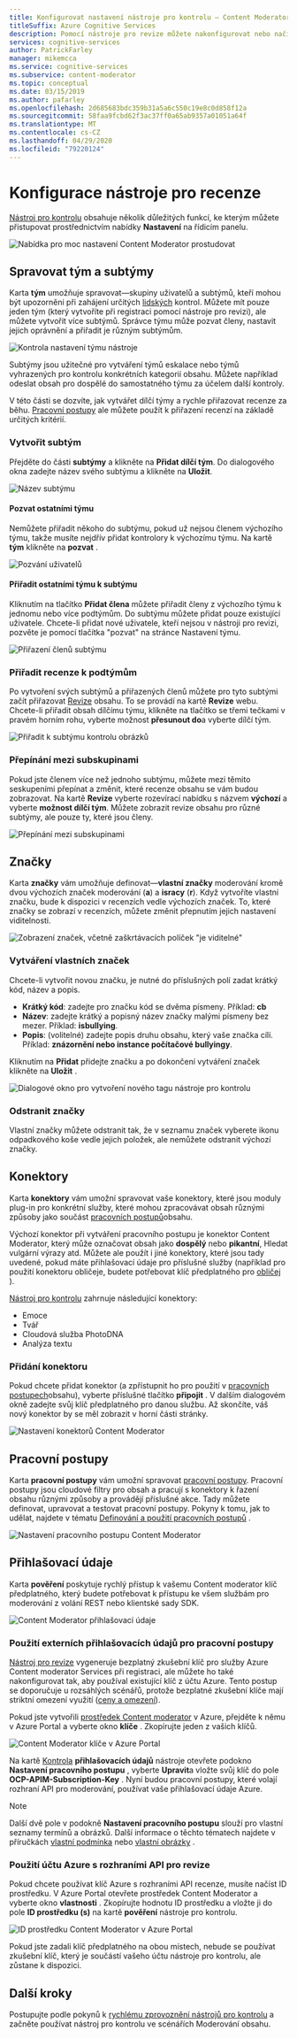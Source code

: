 ```yaml
---
title: Konfigurovat nastavení nástroje pro kontrolu – Content Moderator
titleSuffix: Azure Cognitive Services
description: Pomocí nástroje pro revize můžete nakonfigurovat nebo načíst svůj tým, značky, konektory, pracovní postupy a přihlašovací údaje pro Content Moderator.
services: cognitive-services
author: PatrickFarley
manager: mikemcca
ms.service: cognitive-services
ms.subservice: content-moderator
ms.topic: conceptual
ms.date: 03/15/2019
ms.author: pafarley
ms.openlocfilehash: 2d685683bdc359b31a5a6c550c19e8c0d858f12a
ms.sourcegitcommit: 58faa9fcbd62f3ac37ff0a65ab9357a01051a64f
ms.translationtype: MT
ms.contentlocale: cs-CZ
ms.lasthandoff: 04/29/2020
ms.locfileid: "79220124"
---
```

# <a name="configure-the-review-tool"></a>Konfigurace nástroje pro recenze

[Nástroj pro kontrolu](https://contentmoderator.cognitive.microsoft.com) obsahuje několik důležitých funkcí, ke kterým můžete přistupovat prostřednictvím nabídky **Nastavení** na řídicím panelu.

![Nabídka pro moc nastavení Content Moderator prostudovat](images/settings-1.png)

## <a name="manage-team-and-subteams"></a>Spravovat tým a subtýmy

Karta **tým** umožňuje spravovat&mdash;skupiny uživatelů a subtýmů, kteří mohou být upozorněni při zahájení určitých [lidských](../review-api.md#reviews) kontrol. Můžete mít pouze jeden tým (který vytvoříte při registraci pomocí nástroje pro revizi), ale můžete vytvořit více subtýmů. Správce týmu může pozvat členy, nastavit jejich oprávnění a přiřadit je různým subtýmům.

![Kontrola nastavení týmu nástroje](images/settings-2-team.png)

Subtýmy jsou užitečné pro vytváření týmů eskalace nebo týmů vyhrazených pro kontrolu konkrétních kategorií obsahu. Můžete například odeslat obsah pro dospělé do samostatného týmu za účelem další kontroly.

V této části se dozvíte, jak vytvářet dílčí týmy a rychle přiřazovat recenze za běhu. [Pracovní postupy](workflows.md) ale můžete použít k přiřazení recenzí na základě určitých kritérií.

### <a name="create-a-subteam"></a>Vytvořit subtým

Přejděte do části **subtýmy** a klikněte na **Přidat dílčí tým**. Do dialogového okna zadejte název svého subtýmu a klikněte na **Uložit**.

![Název subtýmu](images/1-Teams-2.PNG)

#### <a name="invite-teammates"></a>Pozvat ostatními týmu

Nemůžete přiřadit někoho do subtýmu, pokud už nejsou členem výchozího týmu, takže musíte nejdřív přidat kontrolory k výchozímu týmu. Na kartě **tým** klikněte na **pozvat** .

![Pozvání uživatelů](images/invite-users.png)

#### <a name="assign-teammates-to-subteam"></a>Přiřadit ostatními týmu k subtýmu

Kliknutím na tlačítko **Přidat člena** můžete přiřadit členy z výchozího týmu k jednomu nebo více podtýmům. Do subtýmu můžete přidat pouze existující uživatele. Chcete-li přidat nové uživatele, kteří nejsou v nástroji pro revizi, pozvěte je pomocí tlačítka "pozvat" na stránce Nastavení týmu.

![Přiřazení členů subtýmu](images/1-Teams-3.PNG)

### <a name="assign-reviews-to-subteams"></a>Přiřadit recenze k podtýmům

Po vytvoření svých subtýmů a přiřazených členů můžete pro tyto subtými začít přiřazovat [Revize](../review-api.md#reviews) obsahu. To se provádí na kartě **Revize** webu.
Chcete-li přiřadit obsah dílčímu týmu, klikněte na tlačítko se třemi tečkami v pravém horním rohu, vyberte možnost **přesunout do**a vyberte dílčí tým.

![Přiřadit k subtýmu kontrolu obrázků](images/3-review-image-subteam-1.png)

### <a name="switch-between-subteams"></a>Přepínání mezi subskupinami

Pokud jste členem více než jednoho subtýmu, můžete mezi těmito seskupeními přepínat a změnit, které recenze obsahu se vám budou zobrazovat. Na kartě **Revize** vyberte rozevírací nabídku s názvem **výchozí** a vyberte **možnost dílčí tým**. Můžete zobrazit revize obsahu pro různé subtýmy, ale pouze ty, které jsou členy.

![Přepínání mezi subskupinami](images/3-review-image-subteam-2.png)

## <a name="tags"></a>Značky

Karta **značky** vám umožňuje definovat&mdash;**vlastní značky** moderování kromě dvou výchozích značek moderování (**a**) a **isracy** (**r**). Když vytvoříte vlastní značku, bude k dispozici v recenzích vedle výchozích značek. To, které značky se zobrazí v recenzích, můžete změnit přepnutím jejich nastavení viditelnosti.

![Zobrazení značek, včetně zaškrtávacích políček "je viditelné"](images/tags-4-disable.png)

### <a name="create-custom-tags"></a>Vytváření vlastních značek

Chcete-li vytvořit novou značku, je nutné do příslušných polí zadat krátký kód, název a popis.

- **Krátký kód**: zadejte pro značku kód se dvěma písmeny. Příklad: **cb**
- **Název**: zadejte krátký a popisný název značky malými písmeny bez mezer. Příklad: **isbullying**.
- **Popis**: (volitelné) zadejte popis druhu obsahu, který vaše značka cílí. Příklad: **znázornění nebo instance počítačové bullyingy**.

Kliknutím na **Přidat** přidejte značku a po dokončení vytváření značek klikněte na **Uložit** .

![Dialogové okno pro vytvoření nového tagu nástroje pro kontrolu](images/settings-3-tags.png)

### <a name="delete-tags"></a>Odstranit značky

Vlastní značky můžete odstranit tak, že v seznamu značek vyberete ikonu odpadkového koše vedle jejich položek, ale nemůžete odstranit výchozí značky.

## <a name="connectors"></a>Konektory

Karta **konektory** vám umožní spravovat vaše konektory, které jsou moduly plug-in pro konkrétní služby, které mohou zpracovávat obsah různými způsoby jako součást [pracovních postupů](../review-api.md#workflows)obsahu.

Výchozí konektor při vytváření pracovního postupu je konektor Content Moderator, který může označovat obsah jako **dospělý** nebo **pikantní**, Hledat vulgární výrazy atd. Můžete ale použít i jiné konektory, které jsou tady uvedené, pokud máte přihlašovací údaje pro příslušné služby (například pro použití konektoru obličeje, budete potřebovat klíč předplatného pro [obličej](https://docs.microsoft.com/azure/cognitive-services/face/overview) ).

[Nástroj pro kontrolu](./human-in-the-loop.md) zahrnuje následující konektory:

- Emoce
- Tvář
- Cloudová služba PhotoDNA
- Analýza textu

### <a name="add-a-connector"></a>Přidání konektoru

Pokud chcete přidat konektor (a zpřístupnit ho pro použití v [pracovních postupech](../review-api.md#workflows)obsahu), vyberte příslušné tlačítko **připojit** . V dalším dialogovém okně zadejte svůj klíč předplatného pro danou službu. Až skončíte, váš nový konektor by se měl zobrazit v horní části stránky.

![Nastavení konektorů Content Moderator](images/settings-4-connectors.png)

## <a name="workflows"></a>Pracovní postupy

Karta **pracovní postupy** vám umožní spravovat [pracovní postupy](../review-api.md#workflows). Pracovní postupy jsou cloudové filtry pro obsah a pracují s konektory k řazení obsahu různými způsoby a provádějí příslušné akce. Tady můžete definovat, upravovat a testovat pracovní postupy. Pokyny k tomu, jak to udělat, najdete v tématu [Definování a použití pracovních postupů](Workflows.md) .

![Nastavení pracovního postupu Content Moderator](images/settings-5-workflows.png)

## <a name="credentials"></a>Přihlašovací údaje

Karta **pověření** poskytuje rychlý přístup k vašemu Content moderator klíč předplatného, který budete potřebovat k přístupu ke všem službám pro moderování z volání REST nebo klientské sady SDK.

![Content Moderator přihlašovací údaje](images/settings-6-credentials.png)

### <a name="use-external-credentials-for-workflows"></a>Použití externích přihlašovacích údajů pro pracovní postupy

[Nástroj pro revize](https://contentmoderator.cognitive.microsoft.com) vygeneruje bezplatný zkušební klíč pro služby Azure Content moderator Services při registraci, ale můžete ho také nakonfigurovat tak, aby používal existující klíč z účtu Azure. Tento postup se doporučuje u rozsáhlých scénářů, protože bezplatné zkušební klíče mají striktní omezení využití ([ceny a omezení](https://azure.microsoft.com/pricing/details/cognitive-services/content-moderator/)).

Pokud jste vytvořili [prostředek Content moderator](https://ms.portal.azure.com/#create/Microsoft.CognitiveServicesContentModerator) v Azure, přejděte k němu v Azure Portal a vyberte okno **klíče** . Zkopírujte jeden z vašich klíčů.

![Content Moderator klíče v Azure Portal](images/credentials-azure-portal-keys.PNG)

Na kartě [Kontrola](https://contentmoderator.cognitive.microsoft.com) **přihlašovacích údajů** nástroje otevřete podokno **Nastavení pracovního postupu** , vyberte **Upravit**a vložte svůj klíč do pole **OCP-APIM-Subscription-Key** . Nyní budou pracovní postupy, které volají rozhraní API pro moderování, používat vaše přihlašovací údaje Azure.

> [!NOTE]
> Další dvě pole v podokně **Nastavení pracovního postupu** slouží pro vlastní seznamy termínů a obrázků. Další informace o těchto tématech najdete v příručkách [vlastní podmínka](../try-terms-list-api.md) nebo [vlastní obrázky](../try-image-list-api.md) .

### <a name="use-your-azure-account-with-the-review-apis"></a>Použití účtu Azure s rozhraními API pro revize

Pokud chcete používat klíč Azure s rozhraními API recenze, musíte načíst ID prostředku. V Azure Portal otevřete prostředek Content Moderator a vyberte okno **vlastnosti** . Zkopírujte hodnotu ID prostředku a vložte ji do pole **ID prostředku (s)** na kartě **pověření** nástroje pro kontrolu.

![ID prostředku Content Moderator v Azure Portal](images/credentials-azure-portal-resourceid.PNG)

Pokud jste zadali klíč předplatného na obou místech, nebude se používat zkušební klíč, který je součástí vašeho účtu nástroje pro kontrolu, ale zůstane k dispozici.

## <a name="next-steps"></a>Další kroky

Postupujte podle pokynů k [rychlému zprovoznění nástrojů pro kontrolu](../quick-start.md) a začněte používat nástroj pro kontrolu ve scénářích Moderování obsahu.